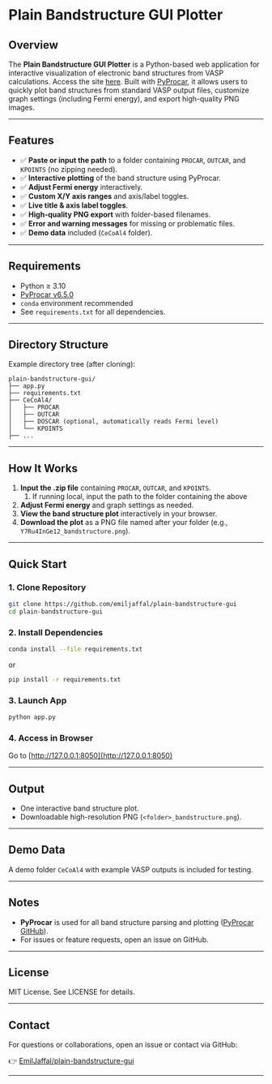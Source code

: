# Plain Bandstructure GUI Plotter

## Overview

The **Plain Bandstructure GUI Plotter** is a Python-based web application for interactive visualization of electronic band structures from VASP calculations. Access the site [here](https://plain-bandstructure-gui-cc187210f807.herokuapp.com). Built with [PyProcar](https://github.com/romerogroup/pyprocar), it allows users to quickly plot band structures from standard VASP output files, customize graph settings (including Fermi energy), and export high-quality PNG images.

---

## Features

- ✅ **Paste or input the path** to a folder containing `PROCAR`, `OUTCAR`, and `KPOINTS` (no zipping needed).
- ✅ **Interactive plotting** of the band structure using PyProcar.
- ✅ **Adjust Fermi energy** interactively.
- ✅ **Custom X/Y axis ranges** and axis/label toggles.
- ✅ **Live title & axis label toggles**.
- ✅ **High-quality PNG export** with folder-based filenames.
- ✅ **Error and warning messages** for missing or problematic files.
- ✅ **Demo data** included (`CeCoAl4` folder).

---

## Requirements

- Python ≥ 3.10
- [PyProcar v6.5.0](https://github.com/romerogroup/pyprocar/releases/tag/v6.5.0)
- `conda` environment recommended
- See `requirements.txt` for all dependencies.

---

## Directory Structure

Example directory tree (after cloning):

```
plain-bandstructure-gui/
├── app.py
├── requirements.txt
├── CeCoAl4/
│   ├── PROCAR
│   ├── OUTCAR
│   ├── DOSCAR (optional, automatically reads Fermi level)
│   └── KPOINTS
├── ...
```

---

## How It Works

1. **Input the .zip file** containing `PROCAR`, `OUTCAR`, and `KPOINTS`.
    1. If running local, input the path to the folder containing the above
2. **Adjust Fermi energy** and graph settings as needed.
3. **View the band structure plot** interactively in your browser.
4. **Download the plot** as a PNG file named after your folder (e.g., `Y7Ru4InGe12_bandstructure.png`).

---

## Quick Start

### 1. Clone Repository

```bash
git clone https://github.com/emiljaffal/plain-bandstructure-gui
cd plain-bandstructure-gui
```

### 2. Install Dependencies

```bash
conda install --file requirements.txt
```
or
```bash
pip install -r requirements.txt
```

### 3. Launch App

```bash
python app.py
```

### 4. Access in Browser

Go to [http://127.0.0.1:8050](http://127.0.0.1:8050)

---

## Output

- One interactive band structure plot.
- Downloadable high-resolution PNG (`<folder>_bandstructure.png`).

---

## Demo Data

A demo folder `CeCoAl4` with example VASP outputs is included for testing.

---

## Notes

- **PyProcar** is used for all band structure parsing and plotting ([PyProcar GitHub](https://github.com/romerogroup/pyprocar)).
- For issues or feature requests, open an issue on GitHub.

---

## License

MIT License. See LICENSE for details.

---

## Contact

For questions or collaborations, open an issue or contact via GitHub:

👉 [EmilJaffal/plain-bandstructure-gui](https://github.com/emiljaffal/plain-bandstructure-gui)

---